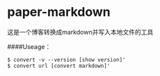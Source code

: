 # paper-markdown

这是一个博客转换成markdown并写入本地文件的工具

####Useage：
```
$ convert -v --version [show version]'
$ convert url [convert markdown]'
```
